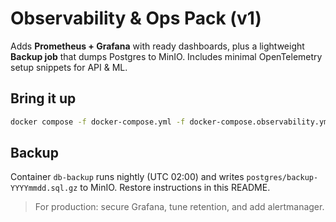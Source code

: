 # Observability & Ops Pack (v1)

Adds **Prometheus + Grafana** with ready dashboards, plus a lightweight **Backup job** that dumps Postgres to MinIO.
Includes minimal OpenTelemetry setup snippets for API & ML.

## Bring it up
```bash
docker compose -f docker-compose.yml -f docker-compose.observability.yml up -d
```

## Backup
Container `db-backup` runs nightly (UTC 02:00) and writes `postgres/backup-YYYYmmdd.sql.gz` to MinIO.
Restore instructions in this README.

> For production: secure Grafana, tune retention, and add alertmanager.
